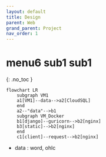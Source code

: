 ```yaml
---
layout: default
title: Design
parent: Web
grand_parent: Project
nav_order: 1
---
```


# menu6 sub1 sub1
{: .no_toc }


```mermaid
flowchart LR
    subgraph VM1 
    a1[VM1]--data-->a2[CloudSQL]
    end
    a2--"data"-->b1
    subgraph VM_Docker
    b1[django]--guricorn-->b2[nginx]
    b3[static]-->b2[nginx]
    end
    c1[client]--request-->b2[nginx]
```

* data : word, ohlc
